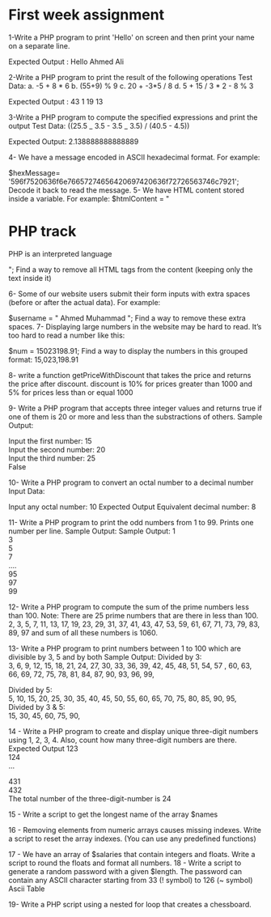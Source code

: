# First week assignment

1-Write a PHP program to print 'Hello' on screen and then print your name on a separate line.

Expected Output :
Hello
Ahmed Ali

2-Write a PHP program to print the result of the following operations
Test Data:
a. -5 + 8 * 6
b. (55+9) % 9
c. 20 + -3*5 / 8
d. 5 + 15 / 3 \* 2 - 8 % 3

Expected Output :
43
1
19
13

3-Write a PHP program to compute the specified expressions and print the output
Test Data:
((25.5 _ 3.5 - 3.5 _ 3.5) / (40.5 - 4.5))

Expected Output:
2.138888888888889

4- We have a message encoded in ASCII hexadecimal format. For example:

$hexMessage= '596f7520636f6e76657274656420697420636f72726563746c7921'; Decode it back to read the message. 
5- We have HTML content stored inside a variable. For example: 
$htmlContent = "<h1>PHP track</h1><p>PHP is an interpreted language</p>"; Find a way to remove all HTML tags from the content (keeping only the text inside it)

6- Some of our website users submit their form inputs with extra spaces (before or after the actual data). For example:

$username = " Ahmed Muhammad ";
Find a way to remove these extra spaces.
7- Displaying large numbers in the website may be hard to read.
It’s too hard to read a number like this:

$num = 15023198.91;
Find a way to display the numbers in this grouped format: 15,023,198.91

8- write a function getPriceWithDiscount that takes the price and returns the price after discount.
discount is 10% for prices greater than 1000
and 5% for prices less than or equal 1000

9- Write a PHP program that accepts three integer values and returns true if one of them is 20 or more and less than the substractions of others.
Sample Output:

Input the first number: 15  
Input the second number: 20  
Input the third number: 25  
False

10- Write a PHP program to convert an octal number to a decimal number
Input Data:

Input any octal number: 10
Expected Output
Equivalent decimal number: 8

11- Write a PHP program to print the odd numbers from 1 to 99. Prints one number per line.
Sample Output:
Sample Output:
1  
3  
5  
7  
....  
95  
97  
99

12- Write a PHP program to compute the sum of the prime numbers less than 100.
Note: There are 25 prime numbers that are there in less than 100.
2, 3, 5, 7, 11, 13, 17, 19, 23, 29, 31, 37, 41, 43, 47, 53, 59, 61, 67, 71, 73, 79, 83, 89, 97 and sum of all these numbers is 1060.

13- Write a PHP program to print numbers between 1 to 100 which are divisible by 3, 5 and by both
Sample Output:
Divided by 3:  
3, 6, 9, 12, 15, 18, 21, 24, 27, 30, 33, 36, 39, 42, 45, 48, 51, 54, 57
, 60, 63, 66, 69, 72, 75, 78, 81, 84, 87, 90, 93, 96, 99,

Divided by 5:  
5, 10, 15, 20, 25, 30, 35, 40, 45, 50, 55, 60, 65, 70, 75, 80, 85, 90,
95,  
Divided by 3 & 5:  
15, 30, 45, 60, 75, 90,

14 - Write a PHP program to create and display unique three-digit numbers using 1, 2, 3, 4. Also, count how many three-digit numbers are there.
Expected Output
123  
124  
...

431  
432  
The total number of the three-digit-number is 24

15 - Write a script to get the longest name of the array $names

16 - Removing elements from numeric arrays causes missing indexes. Write a script to reset the array indexes. (You can use any predefined functions)

17 - We have an array of $salaries that contain integers and floats.
Write a script to round the floats and format all numbers.
18 - Write a script to generate a random password with a given $length.
The password can contain any ASCII character starting from 33 (! symbol) to 126 (~ symbol)
Ascii Table

19- Write a PHP script using a nested for loop that creates a chessboard.
